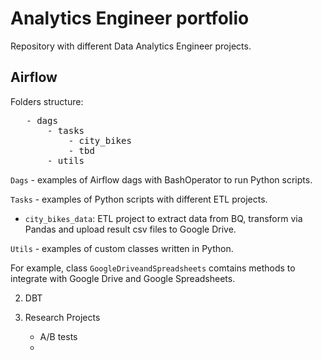 # Analytics Engineer portfolio
Repository with different Data Analytics Engineer projects.

## Airflow

Folders structure:
<pre>
   - dags
       - tasks
           - city_bikes
           - tbd
       - utils
</pre>

`Dags` - examples of Airflow dags with BashOperator to run Python scripts.

`Tasks` - examples of Python scripts with different ETL projects.
- `city_bikes_data`: ETL project to extract data from BQ, transform via Pandas and upload result csv files to Google Drive.

`Utils` - examples of custom classes written in Python. 

For example, class `GoogleDriveandSpreadsheets` comtains methods to integrate with Google Drive and Google Spreadsheets.


2. DBT

3. Research Projects
    - A/B tests 
    - 